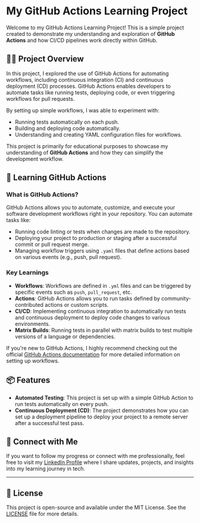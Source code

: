 # My GitHub Actions Learning Project

Welcome to my GitHub Actions Learning Project! This is a simple project created to demonstrate my understanding and exploration of **GitHub Actions** and how CI/CD pipelines work directly within GitHub.

## 🧑‍💻 Project Overview

In this project, I explored the use of GitHub Actions for automating workflows, including continuous integration (CI) and continuous deployment (CD) processes. GitHub Actions enables developers to automate tasks like running tests, deploying code, or even triggering workflows for pull requests.

By setting up simple workflows, I was able to experiment with:

- Running tests automatically on each push.
- Building and deploying code automatically.
- Understanding and creating YAML configuration files for workflows.

This project is primarily for educational purposes to showcase my understanding of **GitHub Actions** and how they can simplify the development workflow.

## 🚀 Learning GitHub Actions

### What is GitHub Actions?
GitHub Actions allows you to automate, customize, and execute your software development workflows right in your repository. You can automate tasks like:

- Running code linting or tests when changes are made to the repository.
- Deploying your project to production or staging after a successful commit or pull request merge.
- Managing workflow triggers using `.yaml` files that define actions based on various events (e.g., push, pull request).

### Key Learnings

- **Workflows**: Workflows are defined in `.yml` files and can be triggered by specific events such as `push`, `pull_request`, etc.
- **Actions**: GitHub Actions allows you to run tasks defined by community-contributed actions or custom scripts.
- **CI/CD**: Implementing continuous integration to automatically run tests and continuous deployment to deploy code changes to various environments.
- **Matrix Builds**: Running tests in parallel with matrix builds to test multiple versions of a language or dependencies.

If you're new to GitHub Actions, I highly recommend checking out the official [GitHub Actions documentation](https://docs.github.com/en/actions) for more detailed information on setting up workflows.

## 📦 Features

- **Automated Testing**: This project is set up with a simple GitHub Action to run tests automatically on every push.
- **Continuous Deployment (CD)**: The project demonstrates how you can set up a deployment pipeline to deploy your project to a remote server after a successful test pass.

## 📢 Connect with Me

If you want to follow my progress or connect with me professionally, feel free to visit my [LinkedIn Profile](https://www.linkedin.com/in/het-darji-136918215/) where I share updates, projects, and insights into my learning journey in tech.

---

## 📑 License

This project is open-source and available under the MIT License. See the [LICENSE](LICENSE) file for more details.


